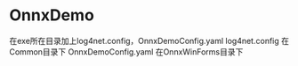 # OnnxDemo
在exe所在目录加上log4net.config，OnnxDemoConfig.yaml
log4net.config 在Common目录下
OnnxDemoConfig.yaml 在OnnxWinForms目录下
